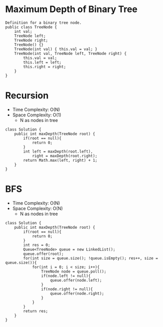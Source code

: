 # Maximum Depth of Binary Tree

```
Definition for a binary tree node.
public class TreeNode {
    int val;
    TreeNode left;
    TreeNode right;
    TreeNode() {}
    TreeNode(int val) { this.val = val; }
    TreeNode(int val, TreeNode left, TreeNode right) {
        this.val = val;
        this.left = left;
        this.right = right;
    }
}
```

# Recursion

- Time Complexity: O(N)
- Space Complexity: O(1)
  - N as nodes in tree

```
class Solution {
    public int maxDepth(TreeNode root) {
        if(root == null){
            return 0;
        }
        int left = maxDepth(root.left),
            right = maxDepth(root.right);
        return Math.max(left, right) + 1;
    }
}
```

# BFS

- Time Complexity: O(N)
- Space Complexity: O(N)
  - N as nodes in tree

```
class Solution {
    public int maxDepth(TreeNode root) {
        if(root == null){
            return 0;
        }
        int res = 0;
        Queue<TreeNode> queue = new LinkedList();
        queue.offer(root);
        for(int size = queue.size(); !queue.isEmpty(); res++, size = queue.size()){
            for(int i = 0; i < size; i++){
                TreeNode node = queue.poll();
                if(node.left != null){
                    queue.offer(node.left);
                }
                if(node.right != null){
                    queue.offer(node.right);
                }
            }
        }
        return res;
    }
}
```
